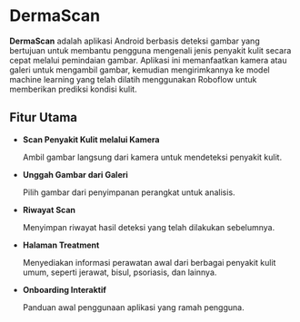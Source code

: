 # DermaScan

**DermaScan** adalah aplikasi Android berbasis deteksi gambar yang bertujuan untuk membantu pengguna mengenali jenis penyakit kulit secara cepat melalui pemindaian gambar. Aplikasi ini memanfaatkan kamera atau galeri untuk mengambil gambar, kemudian mengirimkannya ke model machine learning yang telah dilatih menggunakan Roboflow untuk memberikan prediksi kondisi kulit.

##  Fitur Utama

-  **Scan Penyakit Kulit melalui Kamera**

  
   Ambil gambar langsung dari kamera untuk mendeteksi penyakit kulit.
  
-  **Unggah Gambar dari Galeri**

  
   Pilih gambar dari penyimpanan perangkat untuk analisis.

-  **Riwayat Scan**

  
   Menyimpan riwayat hasil deteksi yang telah dilakukan sebelumnya.

-  **Halaman Treatment**

  
   Menyediakan informasi perawatan awal dari berbagai penyakit kulit umum, seperti jerawat, bisul, psoriasis, dan lainnya.

-  **Onboarding Interaktif**

  
   Panduan awal penggunaan aplikasi yang ramah pengguna.



